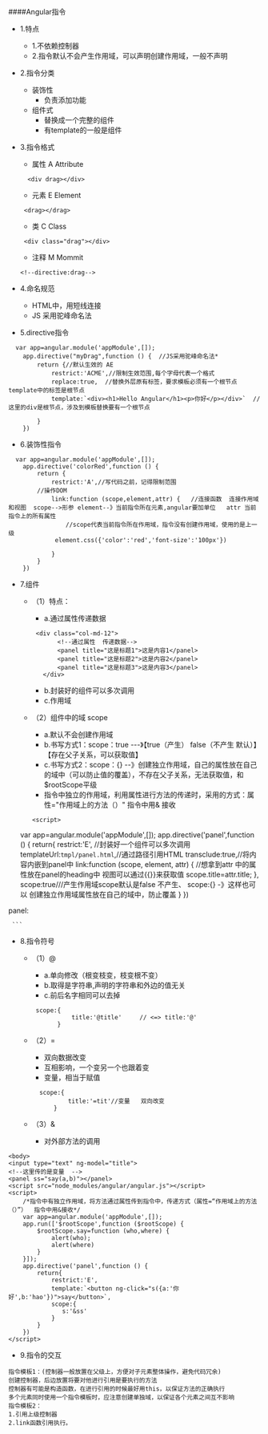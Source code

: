 ####Angular指令
- 1.特点
   - 1.不依赖控制器
   - 2.指令默认不会产生作用域，可以声明创建作用域，一般不声明
- 2.指令分类
  - 装饰性
    - 负责添加功能
  - 组件式
    - 替换成一个完整的组件
    - 有template的一般是组件
- 3.指令格式
  - 属性  A  Attribute
  
  ```
    <div drag></div>
  ```
  - 元素 E  Element
  
  ```
   <drag></drag>
  ```
  - 类 C Class
  
  ```
   <div class="drag"></div>
  ```
  - 注释  M Mommit
  
  ```
  <!--directive:drag-->
  ```
- 4.命名规范
   - HTML中，用短线连接
   - JS 采用驼峰命名法
- 5.directive指令

```
  var app=angular.module('appModule',[]);
    app.directive("myDrag",function () {  //JS采用驼峰命名法*
        return {//默认生效的 AE
            restrict:'ACME',//限制生效范围,每个字母代表一个格式
            replace:true,  //替换外层原有标签，要求模板必须有一个根节点  template中的标签是根节点
            template:`<div><h1>Hello Angular</h1><p>你好</p></div>`  //这里的div是根节点，涉及到模板替换要有一个根节点

        }
    })
```
- 6.装饰性指令

```
  var app=angular.module('appModule',[]);
    app.directive('colorRed',function () {
        return {
            restrict:'A',//写代码之前，记得限制范围
        //操作DOM
            link:function (scope,element,attr) {   //连接函数  连接作用域和视图  scope-->形参 element--》当前指令所在元素,angular要加单位   attr 当前指令上的所有属性
                //scope代表当前指令所在作用域，指令没有创建作用域，使用的是上一级
             element.css({'color':'red','font-size':'100px'})

            }
        }
    })
```
- 7.组件
  - （1）特点：
     - a.通过属性传递数据
     
     ```
      <div class="col-md-12">
            <!--通过属性  传递数据-->
            <panel title="这是标题1">这是内容1</panel>
            <panel title="这是标题2">这是内容2</panel>
            <panel title="这是标题3">这是内容3</panel>
        </div>
     ```
     - b.封装好的组件可以多次调用
     - c.作用域
   - （2）组件中的域 scope
       - a.默认不会创建作用域
       - b.书写方式1：scope：true ---》【true（产生）  false（不产生  默认）】【存在父子关系，可以获取值】
       - c.书写方式2：scope：{}    --》创建独立作用域，自己的属性放在自己的域中（可以防止值的覆盖），不存在父子关系，无法获取值，和$rootScope平级
       - 指令中独立的作用域，利用属性进行方法的传递时，采用的方式：属性="作用域上的方法（）"   指令中用& 接收
     
     ```
     <script>
    var app=angular.module('appModule',[]);
    app.directive('panel',function () {
        return{
            restrict:'E',
            //封装好一个组件可以多次调用
            templateUrl:`tmpl/panel.html`,//通过路径引用HTML
            transclude:true,//将内容内嵌到panel中
            link:function (scope, element, attr) {
                //想拿到attr 中的属性放在panel的heading中  视图可以通过{{}}来获取值
                scope.title=attr.title;
            },
            scope:true///产生作用域scope默认是false 不产生、     scope:{} -》这样也可以    创建独立作用域属性放在自己的域中，防止覆盖
        }
    })
</script>
panel:<div class=panel-body ng-transclude></div>

     ```
- 8.指令符号
   - （1）@
     - a.单向修改（根变枝变，枝变根不变）
     - b.取得是字符串,声明的字符串和外边的值无关
     - c.前后名字相同可以去掉
     
     ```
      scope:{
                title:'@title'     // <=> title:'@'
            }
     ```
  - （2）=
      - 双向数据改变
      - 互相影响，一个变另一个也跟着变
      - 变量，相当于赋值
      
      ```
        scope:{
                title:'=tit'//变量   双向改变
            }
      ```
  - （3）&
      - 对外部方法的调用
  
```
<body>
<input type="text" ng-model="title">
<!--这里传的是变量  -->
<panel ss="say(a,b)"></panel>
<script src="node_modules/angular/angular.js"></script>
<script>
    /*指令中有独立作用域，将方法通过属性传到指令中，传递方式（属性=“作用域上的方法（）”）  指令中用&接收*/
    var app=angular.module('appModule',[]);
    app.run(['$rootScope',function ($rootScope) {
        $rootScope.say=function (who,where) {
            alert(who);
            alert(where)
        }
    }]);
    app.directive('panel',function () {
        return{
            restrict:'E',
            template:`<button ng-click="s({a:'你好',b:'hao'})">say</button>`,
            scope:{
               s:'&ss'
            }
        }
    })
</script>
```
- 9.指令的交互

```
指令模板1：(控制器一般放置在父级上，方便对子元素整体操作，避免代码冗余)
创建控制器，后边放置将要对他进行引用是要执行的方法
控制器有可能是构造函数，在进行引用的时候最好用this，以保证方法的正确执行
多个元素同时使用一个指令模板时，应注意创建单独域，以保证各个元素之间互不影响
指令模板2：
1.引用上级控制器
2.link函数引用执行。
```